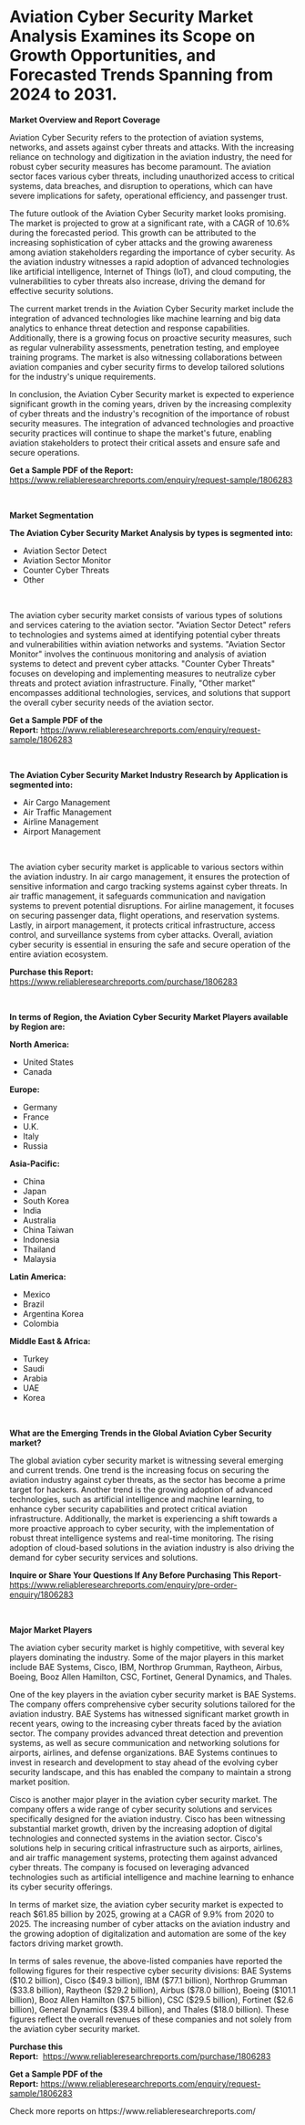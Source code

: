 <p><h1>Aviation Cyber Security Market Analysis Examines its Scope on Growth Opportunities, and Forecasted Trends Spanning from 2024 to 2031.</h1></p><p><strong>Market Overview and Report Coverage</strong></p>
<p><p>Aviation Cyber Security refers to the protection of aviation systems, networks, and assets against cyber threats and attacks. With the increasing reliance on technology and digitization in the aviation industry, the need for robust cyber security measures has become paramount. The aviation sector faces various cyber threats, including unauthorized access to critical systems, data breaches, and disruption to operations, which can have severe implications for safety, operational efficiency, and passenger trust.</p><p>The future outlook of the Aviation Cyber Security market looks promising. The market is projected to grow at a significant rate, with a CAGR of 10.6% during the forecasted period. This growth can be attributed to the increasing sophistication of cyber attacks and the growing awareness among aviation stakeholders regarding the importance of cyber security. As the aviation industry witnesses a rapid adoption of advanced technologies like artificial intelligence, Internet of Things (IoT), and cloud computing, the vulnerabilities to cyber threats also increase, driving the demand for effective security solutions.</p><p>The current market trends in the Aviation Cyber Security market include the integration of advanced technologies like machine learning and big data analytics to enhance threat detection and response capabilities. Additionally, there is a growing focus on proactive security measures, such as regular vulnerability assessments, penetration testing, and employee training programs. The market is also witnessing collaborations between aviation companies and cyber security firms to develop tailored solutions for the industry's unique requirements.</p><p>In conclusion, the Aviation Cyber Security market is expected to experience significant growth in the coming years, driven by the increasing complexity of cyber threats and the industry's recognition of the importance of robust security measures. The integration of advanced technologies and proactive security practices will continue to shape the market's future, enabling aviation stakeholders to protect their critical assets and ensure safe and secure operations.</p></p>
<p><strong>Get a Sample PDF of the Report:</strong> <a href="https://www.reliableresearchreports.com/enquiry/request-sample/1806283">https://www.reliableresearchreports.com/enquiry/request-sample/1806283</a></p>
<p>&nbsp;</p>
<p><strong>Market Segmentation</strong></p>
<p><strong>The Aviation Cyber Security Market Analysis by types is segmented into:</strong></p>
<p><ul><li>Aviation Sector Detect</li><li>Aviation Sector Monitor</li><li>Counter Cyber Threats</li><li>Other</li></ul></p>
<p>&nbsp;</p>
<p><p>The aviation cyber security market consists of various types of solutions and services catering to the aviation sector. "Aviation Sector Detect" refers to technologies and systems aimed at identifying potential cyber threats and vulnerabilities within aviation networks and systems. "Aviation Sector Monitor" involves the continuous monitoring and analysis of aviation systems to detect and prevent cyber attacks. "Counter Cyber Threats" focuses on developing and implementing measures to neutralize cyber threats and protect aviation infrastructure. Finally, "Other market" encompasses additional technologies, services, and solutions that support the overall cyber security needs of the aviation sector.</p></p>
<p><strong>Get a Sample PDF of the Report:</strong>&nbsp;<a href="https://www.reliableresearchreports.com/enquiry/request-sample/1806283">https://www.reliableresearchreports.com/enquiry/request-sample/1806283</a></p>
<p>&nbsp;</p>
<p><strong>The Aviation Cyber Security Market Industry Research by Application is segmented into:</strong></p>
<p><ul><li>Air Cargo Management</li><li>Air Traffic Management</li><li>Airline Management</li><li>Airport Management</li></ul></p>
<p>&nbsp;</p>
<p><p>The aviation cyber security market is applicable to various sectors within the aviation industry. In air cargo management, it ensures the protection of sensitive information and cargo tracking systems against cyber threats. In air traffic management, it safeguards communication and navigation systems to prevent potential disruptions. For airline management, it focuses on securing passenger data, flight operations, and reservation systems. Lastly, in airport management, it protects critical infrastructure, access control, and surveillance systems from cyber attacks. Overall, aviation cyber security is essential in ensuring the safe and secure operation of the entire aviation ecosystem.</p></p>
<p><strong>Purchase this Report:</strong>&nbsp; <a href="https://www.reliableresearchreports.com/purchase/1806283">https://www.reliableresearchreports.com/purchase/1806283</a></p>
<p>&nbsp;</p>
<p><strong>In terms of Region, the Aviation Cyber Security Market Players available by Region are:</strong></p>
<p>
    <p> <strong> North America: </strong>
        <ul>
            <li>United States</li>
            <li>Canada</li>
        </ul>
        </p> 
    <p> <strong> Europe: </strong>
        <ul>
            <li>Germany</li>
            <li>France</li>
            <li>U.K.</li>
            <li>Italy</li>
            <li>Russia</li>
        </ul>
        </p> 
    <p> <strong> Asia-Pacific: </strong>
        <ul>
            <li>China</li>
            <li>Japan</li>
            <li>South Korea</li>
            <li>India</li>
            <li>Australia</li>
            <li>China Taiwan</li>
            <li>Indonesia</li>
            <li>Thailand</li>
            <li>Malaysia</li>
        </ul>
        </p> 
    <p> <strong> Latin America: </strong>
        <ul>
            <li>Mexico</li>
            <li>Brazil</li>
            <li>Argentina Korea</li>
            <li>Colombia</li>
        </ul>
        </p> 
    <p> <strong> Middle East & Africa: </strong>
        <ul>
            <li>Turkey</li>
            <li>Saudi</li>
            <li>Arabia</li>
            <li>UAE</li>
            <li>Korea</li>
        </ul>
    </p>
    </p>
<p>&nbsp;</p>
<p><strong>What are the Emerging Trends in the Global Aviation Cyber Security market?</strong></p>
<p><p>The global aviation cyber security market is witnessing several emerging and current trends. One trend is the increasing focus on securing the aviation industry against cyber threats, as the sector has become a prime target for hackers. Another trend is the growing adoption of advanced technologies, such as artificial intelligence and machine learning, to enhance cyber security capabilities and protect critical aviation infrastructure. Additionally, the market is experiencing a shift towards a more proactive approach to cyber security, with the implementation of robust threat intelligence systems and real-time monitoring. The rising adoption of cloud-based solutions in the aviation industry is also driving the demand for cyber security services and solutions.</p></p>
<p><strong>Inquire or Share Your Questions If Any Before Purchasing This Report</strong>- <a href="https://www.reliableresearchreports.com/enquiry/pre-order-enquiry/1806283">https://www.reliableresearchreports.com/enquiry/pre-order-enquiry/1806283</a></p>
<p>&nbsp;</p>
<p><strong>Major Market Players</strong></p>
<p><p>The aviation cyber security market is highly competitive, with several key players dominating the industry. Some of the major players in this market include BAE Systems, Cisco, IBM, Northrop Grumman, Raytheon, Airbus, Boeing, Booz Allen Hamilton, CSC, Fortinet, General Dynamics, and Thales. </p><p>One of the key players in the aviation cyber security market is BAE Systems. The company offers comprehensive cyber security solutions tailored for the aviation industry. BAE Systems has witnessed significant market growth in recent years, owing to the increasing cyber threats faced by the aviation sector. The company provides advanced threat detection and prevention systems, as well as secure communication and networking solutions for airports, airlines, and defense organizations. BAE Systems continues to invest in research and development to stay ahead of the evolving cyber security landscape, and this has enabled the company to maintain a strong market position.</p><p>Cisco is another major player in the aviation cyber security market. The company offers a wide range of cyber security solutions and services specifically designed for the aviation industry. Cisco has been witnessing substantial market growth, driven by the increasing adoption of digital technologies and connected systems in the aviation sector. Cisco's solutions help in securing critical infrastructure such as airports, airlines, and air traffic management systems, protecting them against advanced cyber threats. The company is focused on leveraging advanced technologies such as artificial intelligence and machine learning to enhance its cyber security offerings.</p><p>In terms of market size, the aviation cyber security market is expected to reach $61.85 billion by 2025, growing at a CAGR of 9.9% from 2020 to 2025. The increasing number of cyber attacks on the aviation industry and the growing adoption of digitalization and automation are some of the key factors driving market growth.</p><p>In terms of sales revenue, the above-listed companies have reported the following figures for their respective cyber security divisions: BAE Systems ($10.2 billion), Cisco ($49.3 billion), IBM ($77.1 billion), Northrop Grumman ($33.8 billion), Raytheon ($29.2 billion), Airbus ($78.0 billion), Boeing ($101.1 billion), Booz Allen Hamilton ($7.5 billion), CSC ($29.5 billion), Fortinet ($2.6 billion), General Dynamics ($39.4 billion), and Thales ($18.0 billion). These figures reflect the overall revenues of these companies and not solely from the aviation cyber security market.</p></p>
<p><strong>Purchase this Report:</strong>&nbsp;&nbsp;<a href="https://www.reliableresearchreports.com/purchase/1806283">https://www.reliableresearchreports.com/purchase/1806283</a></p>
<p></p>
<p><strong>Get a Sample PDF of the Report:</strong>&nbsp;<a href="https://www.reliableresearchreports.com/enquiry/request-sample/1806283">https://www.reliableresearchreports.com/enquiry/request-sample/1806283</a></p>
<p>Check more reports on https://www.reliableresearchreports.com/</p>